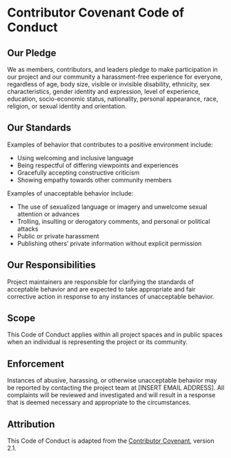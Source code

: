 # Contributor Covenant Code of Conduct

## Our Pledge

We as members, contributors, and leaders pledge to make participation in our project and our community a harassment-free
experience for everyone, regardless of age, body size, visible or invisible disability, ethnicity, sex characteristics,
gender identity and expression, level of experience, education, socio-economic status, nationality, personal appearance,
race, religion, or sexual identity and orientation.

## Our Standards

Examples of behavior that contributes to a positive environment include:

- Using welcoming and inclusive language
- Being respectful of differing viewpoints and experiences
- Gracefully accepting constructive criticism
- Showing empathy towards other community members

Examples of unacceptable behavior include:

- The use of sexualized language or imagery and unwelcome sexual attention or advances
- Trolling, insulting or derogatory comments, and personal or political attacks
- Public or private harassment
- Publishing others’ private information without explicit permission

## Our Responsibilities

Project maintainers are responsible for clarifying the standards of acceptable behavior and are expected to take
appropriate and fair corrective action in response to any instances of unacceptable behavior.

## Scope

This Code of Conduct applies within all project spaces and in public spaces when an individual is representing the
project or its community.

## Enforcement

Instances of abusive, harassing, or otherwise unacceptable behavior may be reported by contacting the project team
at [INSERT EMAIL ADDRESS]. All complaints will be reviewed and investigated and will result in a response that is deemed
necessary and appropriate to the circumstances.

## Attribution

This Code of Conduct is adapted from the [Contributor Covenant](https://www.contributor-covenant.org), version 2.1.
